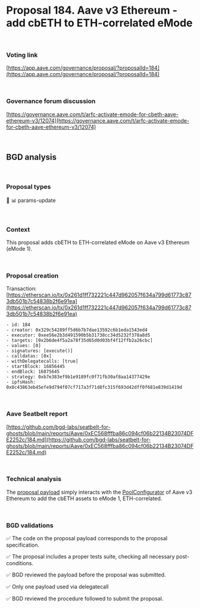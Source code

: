 # Proposal 184. Aave v3 Ethereum - add cbETH to ETH-correlated eMode

<br>

### Voting link

[https://app.aave.com/governance/proposal/?proposalId=184](https://app.aave.com/governance/proposal/?proposalId=184)

<br>

### Governance forum discussion

[https://governance.aave.com/t/arfc-activate-emode-for-cbeth-aave-ethereum-v3/12074](https://governance.aave.com/t/arfc-activate-emode-for-cbeth-aave-ethereum-v3/12074)

<br>

## BGD analysis

<br>

### Proposal types

:wrench: :bar_chart: params-update

<br>

### Context

This proposal adds cbETH to ETH-correlated eMode on Aave v3 Ethereum (eMode 1).


<br>

### Proposal creation

Transaction: [https://etherscan.io/tx/0x261d1ff732221c447d962057f634a799d61773c873db501b7c54838b2f6e91ea](https://etherscan.io/tx/0x261d1ff732221c447d962057f634a799d61773c873db501b7c54838b2f6e91ea)

```
- id: 184
- creator: 0x329c54289ff5d6b7b7dae13592c6b1eda1543ed4
- executor: 0xee56e2b3d491590b5b31738cc34d5232f378a8d5
- targets: [0x2b6de4f5a2a78f35d65d0d03bf4f12ffb2a26cbc]
- values: [0]
- signatures: [execute()]
- calldatas: [0x]
- withDelegatecalls: [true]
- startBlock: 16856445
- endBlock: 16875645
- strategy: 0xb7e383ef9b1e9189fc0f71fb30af8aa14377429e
- ipfsHash: 0x8c43863eb45efe9d794f07cf717a3f71d8fc315f693d42dff0f681e839d1419d
```

<br>

### Aave Seatbelt report

[https://github.com/bgd-labs/seatbelt-for-ghosts/blob/main/reports/Aave/0xEC568fffba86c094cf06b22134B23074DFE2252c/184.md](https://github.com/bgd-labs/seatbelt-for-ghosts/blob/main/reports/Aave/0xEC568fffba86c094cf06b22134B23074DFE2252c/184.md)

<br>

### Technical analysis

The [proposal payload](https://etherscan.io/address/0x2b6de4f5a2a78f35d65d0d03bf4f12ffb2a26cbc#code#F15#L1) simply interacts with the [PoolConfigurator](https://etherscan.io/address/0x64b761D848206f447Fe2dd461b0c635Ec39EbB27#code) of Aave v3 Ethereum to add the cbETH assets to eMode 1, ETH-correlated.


<br>

### BGD validations

:white_check_mark: The code on the proposal payload corresponds to the proposal specification.

:white_check_mark: The proposal includes a proper tests suite, checking all necessary post-conditions.

:white_check_mark: BGD reviewed the payload before the proposal was submitted.

:white_check_mark: Only one payload used via delegatecall

:white_check_mark: BGD reviewed the procedure followed to submit the proposal.
